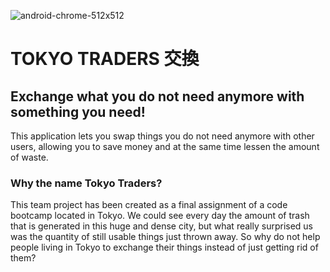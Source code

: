 ![android-chrome-512x512](https://user-images.githubusercontent.com/67497636/217419881-ff702f67-dd80-44be-90e5-dc4abd0fcd7d.png)

# TOKYO TRADERS 交換

## Exchange what you do not need anymore with something you need!

This application lets you swap things you do not need anymore with other users, allowing you to save money and at the same time lessen the amount of waste.

### Why the name Tokyo Traders?
This team project has been created as a final assignment of a code bootcamp located in Tokyo. We could see every day the amount of trash that is generated in this huge and dense city, but what really surprised us was the quantity of still usable things just thrown away. So why do not help people living in Tokyo to exchange their things instead of just getting rid of them?  
